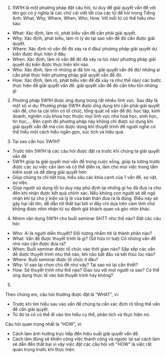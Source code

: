 1. 5W1H là một phương pháp đặt câu hỏi, tư duy để giải quyết vấn đề với tên gọi có ý nghĩa là các chữ cái viết tắt của các từ để hỏi trong Tiếng Anh: What, Why, Where, When, Who, How. Với mỗi từ có thể hiểu như sau:
- What: Xác định, làm rõ, phát biểu vấn đề cần phải giải quyết.
- Why: Xác định, phát biểu, làm rõ lý do tại sao vấn đề đó cần được giải quyết.
- Where: Xác định rõ vấn đề đó xảy ra ở đâu/ phương pháp giải quyết dự kiến được thực hiện ở đâu
- When: Xác định, làm rõ vấn đề đó đã xảy ra lúc nào/ phương pháp giải quyết dự kiến được thực hiện khi nào
- Who: Xác định, làm rõ những ai đã tìm ra, giải quyết vấn đề đó/ những ai cần phải thực hiện phương pháp giải quyết vấn đề đó.
- How: Xác định, làm rõ, phát biểu vấn đề đã xảy ra như thế nào/ các bước thực hiện để giải quyết vấn đề. giải quyết vấn đề đó cần tiêu tốn những gì

2. Phương pháp 5W1H được ứng dụng trong rất nhiều lĩnh vực. Sau đây là một số ví dụ:
Phương pháp 5W1H được ứng dụng khi cần phải giải quyết vấn đề, cho ta cái nhìn có tổ chức, tổng quát về vấn đề đó: học tập, kinh doanh, nghiên cứu khoa học thuộc mọi lĩnh vực như hoá học, sinh học, tin học,... Bên cạnh đó phương pháp này không chỉ được sử dụng khi giải quyết vấn đề mà còn được dùng khi thuyết trình để người nghe có thể hiểu một cách hiểu ngắn gọn, súc tích và hiệu quả.

3. Tại sao cần học 5W1H?
- Trước tiên 5W1H là các câu hỏi được đặt ra trước khi chúng ta giải quyết vấn đề
- 5W1H giúp ta giải quyết mọi vấn đề trong cuộc sống, giúp ta lường trước được các sự việc cần làm và có thể diễn ra, làm cho mọi việc trong tầm kiểm soát và dễ dàng giải quyết hơn
- Giúp chúng ta chi tiết hóa, hiểu sâu các khía cạnh của 1 vấn đề, sự vật, sự việc.
- Giúp người sử dụng lối tư duy này phủ định lại những gì họ đã đưa ra cho đến khi nhận được kết quả chính xác. Nếu không con người sẽ dễ ngộ nhận khi tự cho ý kiến và lý lẽ của bản thân đưa ra là đúng. Điều này sẽ gây hại rất lớn, dễ dẫn tới thất bại bởi vì đây chỉ dựa trên cảm tính chứ không được nhìn nhận từ sự đánh giá khách quan và góc nhìn khác.

4. Nhóm vận dụng 5W1H cho buổi seminar SHTT như thế nào?
Đặt các câu hỏi:
- Who: Ai là người diễn thuyết? Đối tượng nhắm tới là thành phần nào? 
- What: Vấn đề được thuyết trình là gì? (Sở hữu trí tuệ) Có những vấn đề nhỏ nào cần được đưa ra?
- When: Buổi seminar được tổ chức vào thời gian nào? Sắp xếp các vấn đề được thuyết trình như thế nào, khi nào bắt đầu và kết thúc lúc nào?
- Where: Buổi seminar được tổ chức ở đâu? 
- Why: Vì sao lại chọn chủ đề như vậy? Tại sao nó lại cần thiết?
- How: Sẽ thuyết trình như thế nào? Giao lưu với mọi người ra sao? Có thể ứng dụng thực tế vào bài thuyết trình hay không?

5. 
Theo chúng em, câu hỏi thường được đặt là “WHAT”, vì:
- Trước khi tìm hiểu sau vào vấn đề chúng ta cần xác định rõ tổng thể vấn đề cần giải quyết.
- Từ đó ta có có thể đi vào tìm hiểu cụ thể, phân tích và thực hiện nó.


Câu hỏi quan trọng nhất là "HOW", vì:
- Cách làm ảnh hưởng trực tiếp đến hiệu suất giải quyết vấn đề.
- Cách làm đúng sẽ khiến công việc thành công và ngược lại sai cách làm sẽ dẫn đến thất bại vì vậy việc đặt các câu hỏi với "HOW" là việc rất quan trọng trước khi thực hiện.
